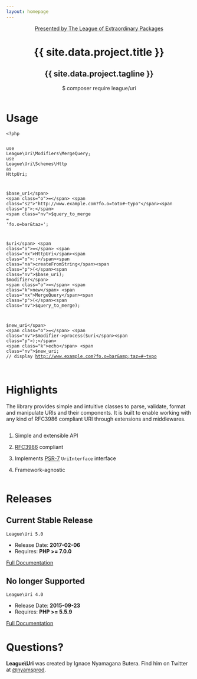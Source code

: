 ```yaml
---
layout: homepage
---
```


<header>
    <div class="inner-content">
      <a href="http://thephpleague.com/" class="league">
          Presented by The League of Extraordinary Packages
      </a>
      <h1>{{ site.data.project.title }}</h1>
      <h2>{{ site.data.project.tagline }}</h2>
      <p class="composer"><span>$ composer require league/uri</span></p>
    </div>
</header>

<main>

  <div class="example">
    <div class="inner-content">
      <h1>Usage</h1>
<div class="highlighter-rouge"><pre class="highlight"><code><span class="cp">&lt;?php</span>

<span class="k">use</span> <span class="nx">League\Uri\Modifiers\MergeQuery</span><span class="p">;</span>
<span class="k">use</span> <span class="nx">League\Uri\Schemes\Http</span> <span class="k">as</span> <span class="nx">HttpUri</span><span class="p">;</span>

<span class="nv">$base_uri</span> <span class="o">=</span> <span class="s2">"http://www.example.com?fo.o=toto#~typo"</span><span class="p">;</span>
<span class="nv">$query_to_merge</span> <span class="o">=</span> <span class="s1">'fo.o=bar&amp;taz='</span><span class="p">;</span>

<span class="nv">$uri</span> <span class="o">=</span> <span class="nx">HttpUri</span><span class="o">::</span><span class="na">createFromString</span><span class="p">(</span><span class="nv">$base_uri</span><span class="p">);</span>
<span class="nv">$modifier</span> <span class="o">=</span> <span class="k">new</span> <span class="nx">MergeQuery</span><span class="p">(</span><span class="nv">$query_to_merge</span><span class="p">);</span>

<span class="nv">$new_uri</span> <span class="o">=</span> <span class="nv">$modifier</span><span class="o">-&gt;</span><span class="na">process</span><span class="p">(</span><span class="nv">$uri</span><span class="p">);</span>
<span class="k">echo</span> <span class="nv">$new_uri</span><span class="p">;</span>
<span class="c1">// display http://www.example.com?fo.o=bar&amp;taz=#~typo</span></code></pre>
</div>
    </div>
  </div>

  <div class="highlights">
    <div class="inner-content">
      <div class="column one">
        <h1>Highlights</h1>
        <div class="description">
        <p>The library provides simple and intuitive classes to parse, validate, format and manipulate URIs and their components. It is built to enable working with
        any kind of RFC3986 compliant URI through extensions and middlewares.</p>
        </div>
      </div>
      <div class="column two">
        <ol>
          <li><p>Simple and extensible API</p></li>
          <li><p><a href="http://tools.ietf.org/html/rfc3986">RFC3986</a> compliant</p></li>
          <li><p>Implements <a href="http://www.php-fig.org/psr/psr-7/">PSR-7</a> <code>UriInterface</code> interface</p></li>
          <li><p>Framework-agnostic</p></li>
        </ol>
      </div>
    </div>
  </div>
  <div class="documentation">
    <div class="inner-content">
      <h1>Releases</h1>
      <div class="version current">
        <h2>Current Stable Release</h2>
        <div class="content">
          <p><code>League\Uri 5.0</code></p>
          <ul>
            <li>Release Date: <strong>2017-02-06</strong></li>
            <li>Requires: <strong>PHP >= 7.0.0</strong></li>
          </ul>
          <p><a href="/5.0/">Full Documentation</a></p>
        </div>
      </div>
      <div class="version legacy">
        <h2>No longer Supported</h2>
        <div class="content">
          <p><code>League\Uri 4.0</code></p>
          <ul>
            <li>Release Date: <strong>2015-09-23</strong></li>
            <li>Requires: <strong>PHP >= 5.5.9</strong></li>
          </ul>
          <p><a href="/4.0/">Full Documentation</a></p>
        </div>
      </div>
    </div>
  </div>
  <div class="questions">
    <div class="inner-content">
      <h1>Questions?</h1>
      <p><strong>League\Uri</strong> was created by Ignace Nyamagana Butera. Find him on Twitter at <a href="https://twitter.com/nyamsprod">@nyamsprod</a>.</p>
    </div>
  </div>
</main>